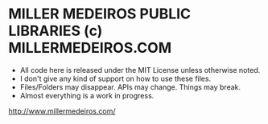 MILLER MEDEIROS PUBLIC LIBRARIES (c) MILLERMEDEIROS.COM
=======================================================

 - All code here is released under the MIT License unless otherwise noted.
 - I don't give any kind of support on how to use these files.
 - Files/Folders may disappear. APIs may change. Things may break.
 - Almost everything is a work in progress.

http://www.millermedeiros.com/